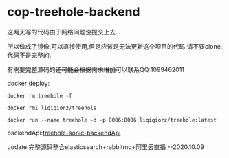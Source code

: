 # cop-treehole-backend



这两天写的代码由于网络问题没提交上去...

所以做成了镜像,可以直接使用,但是应该是无法更新这个项目的代码,请不要clone,代码不是完整的.

有需要完整源码的~~还可能会根据需求增加~~可以联系QQ:1099462011

docker deploy:
```
docker rm treehole -f

docker rmi liqiqiorz/treehole

docker run --name treehole -d -p 8006:8006 liqiqiorz/treehole:latest
```

backendApi:[treehole-sonic-backendApi](http://112.126.78.122:8006/swagger-ui.html#/)



uodate:完整源码整合elasticsearch+rabbitmq+阿里云直播    --2020.10.09
 
